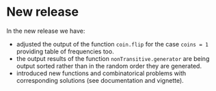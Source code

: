 # New release 

In the new release we have:
* adjusted the output of the function `coin.flip` for the case `coins = 1` providing table of frequencies too.
* the output results of the function `nonTransitive.generator` are being output sorted rather than in the random order they are generated.
* introduced new functions and combinatorical problems with corresponding solutions (see documentation and vignette).

